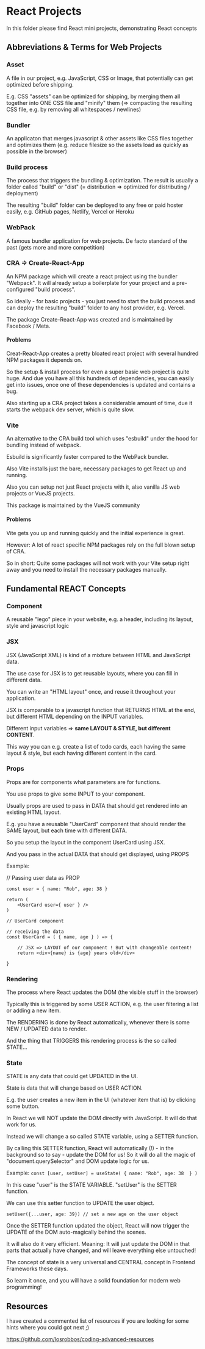 # React Projects

In this folder please find React mini projects, demonstrating React concepts

## Abbreviations & Terms for Web Projects

### Asset

A file in our project, e.g. JavaScript, CSS or Image, that potentially can get optimized before shipping.

E.g. CSS "assets" can be optimized for shipping, by merging them all together into ONE CSS file and "minify" them (=> compacting the resulting CSS file, e.g. by removing all whitespaces / newlines)

### Bundler

An applicaton that merges javascript & other assets like CSS files together and optimizes them (e.g. reduce filesize so the assets load as quickly as possible in the browser)

### Build process

The process that triggers the bundling & optimization. The result is usually a folder called "build" or "dist" (= distribution => optimized for distributing / deployment)

The resulting "build" folder can be deployed to any free or paid hoster easily, e.g. GitHub pages, Netlify, Vercel or Heroku

### WebPack

A famous bundler application for web projects. De facto standard of the past (gets more and more competition)

### CRA => Create-React-App

An NPM package which will create a react project using the bundler "Webpack". It will already setup a boilerplate for your project and a pre-configured "build process". 

So ideally - for basic projects - you just need to start the build process and can deploy the resulting "build" folder to any host provider, e.g. Vercel.

The package Create-React-App was created and is maintained by Facebook / Meta.

#### Problems

Creat-React-App creates a pretty bloated react project with several hundred NPM packages it depends on. 

So the setup & install process for even a super basic web project is quite huge. And due you have all this hundreds of dependencies, you can easily get into issues, once one of these dependencies is updated and contains a bug.

Also starting up a CRA project takes a considerable amount of time, due it starts the webpack dev server, which is quite slow.


### Vite

An alternative to the CRA build tool which uses "esbuild" under the hood for bundling instead of webpack. 

Esbuild is significantly faster compared to the WebPack bundler.

Also Vite installs just the bare, necessary packages to get React up and running.

Also you can setup not just React projects with it, also vanilla JS web projects or VueJS projects.

This package is maintained by the VueJS community

#### Problems

Vite gets you up and running quickly and the initial experience is great.

However: A lot of react specific NPM packages rely on the full blown setup of CRA.

So in short: Quite some packages will not work with your Vite setup right away and you need to install the necessary packages manually.



## Fundamental REACT Concepts

### Component

A reusable "lego" piece in your website, e.g. a header, including its layout, style and javascript logic

### JSX

JSX (JavaScript XML) is kind of a mixture between HTML and JavaScript data.

The use case for JSX is to get reusable layouts, where you can fill in different data.

You can write an "HTML layout" once, and reuse it throughout your application.

JSX is comparable to a javascript function that RETURNS HTML at the end, but different HTML depending on the INPUT variables. 

Different input variables => <b>same LAYOUT & STYLE, but different CONTENT</b>. 

This way you can e.g. create a list of todo cards, each having the same layout & style, but each having different content in the card.


### Props

Props are for components what parameters are for functions. 

You use props to give some INPUT to your component. 

Usually props are used to pass in DATA that should get rendered into an existing HTML layout.

E.g. you have a reusable "UserCard" component that should render the SAME layout, but each time with different DATA.

So you setup the layout in the component UserCard using JSX.

And you pass in the actual DATA that should get displayed, using PROPS

Example: 

// Passing user data as PROP

```
const user = { name: "Rob", age: 38 }

return (
	<UserCard user={ user } />
)
```

```
// UserCard component

// receiving the data
const UserCard = ( { name, age } ) => {

	// JSX => LAYOUT of our component ! But with changeable content! 
	return <div>{name} is {age} years old</div>

}
```


### Rendering

The process where React updates the DOM (the visible stuff in the browser)

Typically this is triggered by some USER ACTION, e.g. the user filtering a list or adding a new item.

The RENDERING is done by React automatically, whenever there is some NEW / UPDATED data to render.

And the thing that TRIGGERS this rendering process is the so called STATE...


### State

STATE is any data that could get UPDATED in the UI.

State is data that will change based on USER ACTION.

E.g. the user creates a new item in the UI (whatever item that is) by clicking some button.

In React we will NOT update the DOM directly with JavaScript. It will do that work for us.

Instead we will change a so called STATE variable, using a SETTER function. 

By calling this SETTER function, React will automatically (!) - in the background so to say - update the DOM for us! So it will do all the magic of "document.querySelector" and DOM update logic for us. 

Example: 
`const [user, setUser] = useState( { name: "Rob", age: 38  } )` 

In this case "user" is the STATE VARIABLE. "setUser" is the SETTER function.

We can use this setter function to UPDATE the user object. 

`setUser({...user, age: 39}) // set a new age on the user object`

Once the SETTER function updated the object, React will now trigger the UPDATE of the DOM auto-magically behind the scenes.

It will also do it very efficient. Meaning: It will just update the DOM in that parts that actually have changed, and will leave everything else untouched!

The concept of state is a very universal and CENTRAL concept in Frontend Frameworks these days.

So learn it once, and you will have a solid foundation for modern web programming!


## Resources

I have created a commented list of resources if you are looking for some hints where you could got next ;)

https://github.com/losrobbos/coding-advanced-resources


